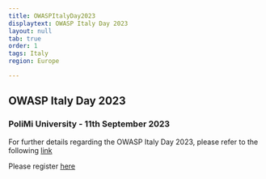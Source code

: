 ```yaml
---
title: OWASPItalyDay2023
displaytext: OWASP Italy Day 2023
layout: null
tab: true
order: 1
tags: Italy
region: Europe

---
```

## OWASP Italy Day 2023
### PoliMi University - 11th September 2023

For further details regarding the OWASP Italy Day 2023, please refer to the following [link](https://owasp.org/www-chapter-italy/events/OWASPItalyDay2023)

Please register [here](https://www.meetup.com/it-IT/owasp-italy-meetup-group/events/294083412/)


